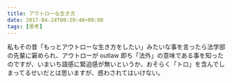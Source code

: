 ```yaml
---
title: アウトローな生き方
date: 2017-04-24T00:29:40+09:00
tags: [思考]
---
```

私もその昔「もっとアウトローな生き方をしたい」みたいな事を言ったら法学部の先輩に窘められ、アウトローが outlaw 即ち「法外」の意味である事を知ったのですが、いまいち語感に緊迫感が無いというか、おそらく「トロ」を含んでしまってるせいだとは思いますが、惑わされてはいけない。
